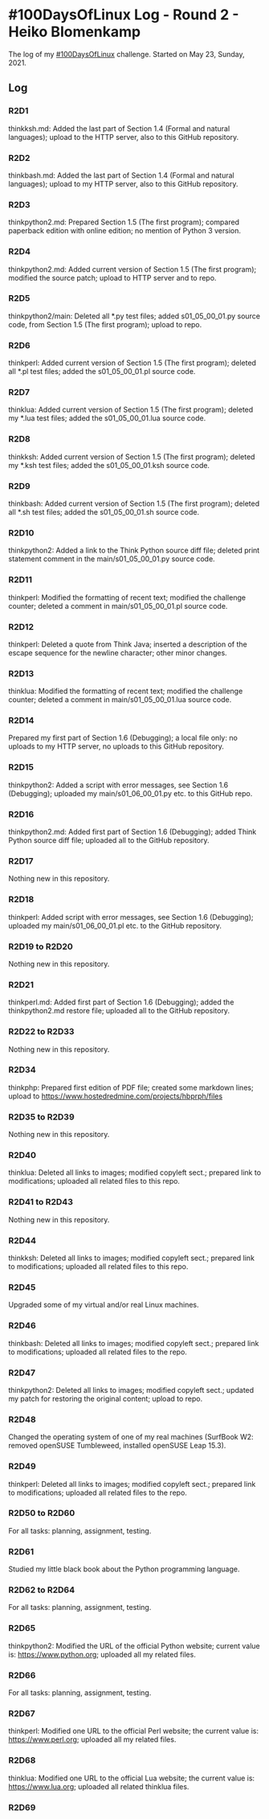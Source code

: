 # #100DaysOfLinux Log - Round 2 - Heiko Blomenkamp

The log of my [#100DaysOfLinux](https://twitter.com/hashtag/100DaysOfLinux) challenge. Started on May 23, Sunday, 2021.

## Log

### R2D1
thinkksh.md: Added the last part of Section 1.4 (Formal and natural languages); upload to the HTTP server, also to this GitHub repository.

### R2D2
thinkbash.md: Added the last part of Section 1.4 (Formal and natural languages); upload to my HTTP server, also to this GitHub repository.

### R2D3
thinkpython2.md: Prepared Section 1.5 (The first program); compared paperback edition with online edition; no mention of Python 3 version.

### R2D4
thinkpython2.md: Added current version of Section 1.5 (The first program); modified the source patch; upload to HTTP server and to repo.

### R2D5
thinkpython2/main: Deleted all \*.py test files; added s01_05_00_01.py source code, from Section 1.5 (The first program); upload to repo.

### R2D6
thinkperl: Added current version of Section 1.5 (The first program); deleted all \*.pl test files; added the s01_05_00_01.pl source code.

### R2D7
thinklua: Added current version of Section 1.5 (The first program); deleted my \*.lua test files; added the s01_05_00_01.lua source code.

### R2D8
thinkksh: Added current version of Section 1.5 (The first program); deleted my \*.ksh test files; added the s01_05_00_01.ksh source code.

### R2D9
thinkbash: Added current version of Section 1.5 (The first program); deleted all \*.sh test files; added the s01_05_00_01.sh source code.

### R2D10
thinkpython2: Added a link to the Think Python source diff file; deleted print statement comment in the main/s01_05_00_01.py source code.

### R2D11
thinkperl: Modified the formatting of recent text; modified the challenge counter; deleted a comment in main/s01_05_00_01.pl source code.

### R2D12
thinkperl: Deleted a quote from Think Java; inserted a description of the escape sequence for the newline character; other minor changes.

### R2D13
thinklua: Modified the formatting of recent text; modified the challenge counter; deleted a comment in main/s01_05_00_01.lua source code.

### R2D14
Prepared my first part of Section 1.6 (Debugging); a local file only: no uploads to my HTTP server, no uploads to this GitHub repository.

### R2D15
thinkpython2: Added a script with error messages, see Section 1.6 (Debugging); uploaded my main/s01_06_00_01.py etc. to this GitHub repo.

### R2D16
thinkpython2.md: Added first part of Section 1.6 (Debugging); added Think Python source diff file; uploaded all to the GitHub repository.

### R2D17
Nothing new in this repository.

### R2D18
thinkperl: Added script with error messages, see Section 1.6 (Debugging); uploaded my main/s01_06_00_01.pl etc. to the GitHub repository.

### R2D19 to R2D20
Nothing new in this repository.

### R2D21
thinkperl.md: Added first part of Section 1.6 (Debugging); added the thinkpython2.md restore file; uploaded all to the GitHub repository.

### R2D22 to R2D33
Nothing new in this repository.

### R2D34
thinkphp: Prepared first edition of PDF file; created some markdown lines; upload to https://www.hostedredmine.com/projects/hbprph/files

### R2D35 to R2D39
Nothing new in this repository.

### R2D40
thinklua: Deleted all links to images; modified copyleft sect.; prepared link to modifications; uploaded all related files to this repo.

### R2D41 to R2D43
Nothing new in this repository.

### R2D44
thinkksh: Deleted all links to images; modified copyleft sect.; prepared link to modifications; uploaded all related files to this repo.

### R2D45
Upgraded some of my virtual and/or real Linux machines.

### R2D46
thinkbash: Deleted all links to images; modified copyleft sect.; prepared link to modifications; uploaded all related files to the repo.

### R2D47
thinkpython2: Deleted all links to images; modified copyleft sect.; updated my patch for restoring the original content; upload to repo.

### R2D48
Changed the operating system of one of my real machines (SurfBook W2: removed openSUSE Tumbleweed, installed openSUSE Leap 15.3).

### R2D49
thinkperl: Deleted all links to images; modified copyleft sect.; prepared link to modifications; uploaded all related files to the repo.

### R2D50 to R2D60
For all tasks: planning, assignment, testing.

### R2D61
Studied my little black book about the Python programming language.

### R2D62 to R2D64
For all tasks: planning, assignment, testing.

### R2D65
thinkpython2: Modified the URL of the official Python website; current value is: https://www.python.org; uploaded all my related files.

### R2D66
For all tasks: planning, assignment, testing.

### R2D67
thinkperl: Modified one URL to the official Perl website; the current value is: https://www.perl.org; uploaded all my related files.

### R2D68
thinklua: Modified one URL to the official Lua website; the current value is: https://www.lua.org; uploaded all related thinklua files.

### R2D69

